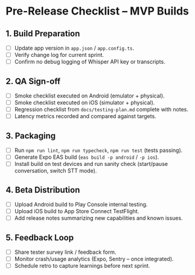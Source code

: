 # Pre-Release Checklist – MVP Builds

## 1. Build Preparation
- [ ] Update app version in `app.json` / `app.config.ts`.
- [ ] Verify change log for current sprint.
- [ ] Confirm no debug logging of Whisper API key or transcripts.

## 2. QA Sign-off
- [ ] Smoke checklist executed on Android (emulator + physical).
- [ ] Smoke checklist executed on iOS (simulator + physical).
- [ ] Regression checklist from `docs/testing-plan.md` complete with notes.
- [ ] Latency metrics recorded and compared against targets.

## 3. Packaging
- [ ] Run `npm run lint`, `npm run typecheck`, `npm run test` (tests passing).
- [ ] Generate Expo EAS build (`eas build -p android` / `-p ios`).
- [ ] Install build on test devices and run sanity check (start/pause conversation, switch STT mode).

## 4. Beta Distribution
- [ ] Upload Android build to Play Console internal testing.
- [ ] Upload iOS build to App Store Connect TestFlight.
- [ ] Add release notes summarizing new capabilities and known issues.

## 5. Feedback Loop
- [ ] Share tester survey link / feedback form.
- [ ] Monitor crash/usage analytics (Expo, Sentry – once integrated).
- [ ] Schedule retro to capture learnings before next sprint.
